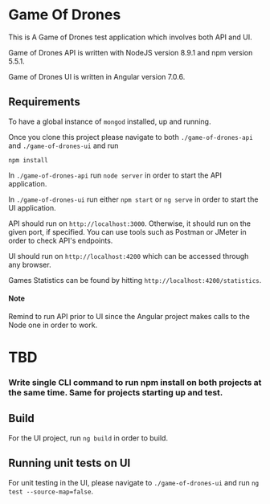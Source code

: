 # Game Of Drones

This is A Game of Drones test application which involves both API and UI.

Game of Drones API is written with NodeJS version 8.9.1 and npm version 5.5.1.

Game of Drones UI is written in Angular version 7.0.6.

## Requirements
To have a global instance of `mongod` installed, up and running.

Once you clone this project please navigate to both `./game-of-drones-api` and `./game-of-drones-ui` and run 

`npm install`

In `./game-of-drones-api` run `node server` in order to start the API application.

In `./game-of-drones-ui` run either `npm start` or `ng serve` in order to start the UI application.

API should run on `http://localhost:3000`. Otherwise, it should run on the given port, if specified. You can use tools such as Postman or JMeter in order to check API's endpoints.

UI should run on `http://localhost:4200` which can be accessed through any browser.

Games Statistics can be found by hitting `http://localhost:4200/statistics`.

#### Note
Remind to run API prior to UI since the Angular project makes calls to the Node one in order to work.

# TBD 
### Write single CLI command to run npm install on both projects at the same time. Same for projects starting up and test.


## Build
For the UI project, run `ng build` in order to build. 

## Running unit tests on UI

For unit testing in the UI, please navigate to `./game-of-drones-ui` and run `ng test --source-map=false`.
